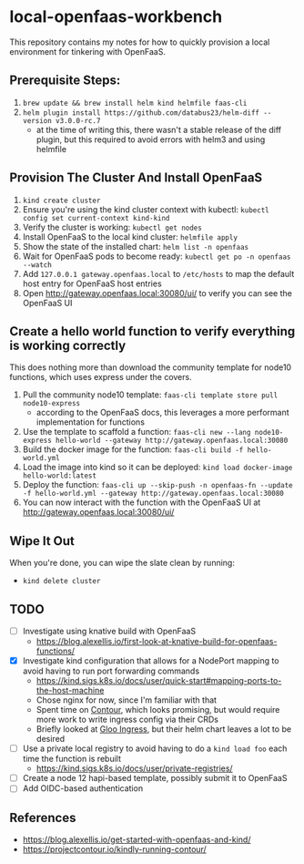 # local-openfaas-workbench

This repository contains my notes for how to quickly provision a local environment for tinkering with OpenFaaS.

## Prerequisite Steps:

1. `brew update && brew install helm kind helmfile faas-cli`
2. `helm plugin install https://github.com/databus23/helm-diff --version v3.0.0-rc.7`
   * at the time of writing this, there wasn't a stable release of the diff plugin, but this required to avoid errors with helm3 and using helmfile

## Provision The Cluster And Install OpenFaaS

1. `kind create cluster`
2. Ensure you're using the kind cluster context with kubectl: `kubectl config set current-context kind-kind`
3. Verify the cluster is working: `kubectl get nodes`
4. Install OpenFaaS to the local kind cluster: `helmfile apply`
5. Show the state of the installed chart: `helm list -n openfaas`
6. Wait for OpenFaaS pods to become ready: `kubectl get po -n openfaas --watch`
7. Add `127.0.0.1 gateway.openfaas.local` to `/etc/hosts` to map the default host entry for OpenFaaS host entries
8. Open http://gateway.openfaas.local:30080/ui/ to verify you can see the OpenFaaS UI

## Create a hello world function to verify everything is working correctly

This does nothing more than download the community template for node10 functions, which uses express under the covers.

1. Pull the community node10 template: `faas-cli template store pull node10-express`
   * according to the OpenFaaS docs, this leverages a more performant implementation for functions
2. Use the template to scaffold a function: `faas-cli new --lang node10-express hello-world --gateway http://gateway.openfaas.local:30080`
3. Build the docker image for the function: `faas-cli build -f hello-world.yml`
4. Load the image into kind so it can be deployed: `kind load docker-image hello-world:latest`
5. Deploy the function: `faas-cli up --skip-push -n openfaas-fn --update -f hello-world.yml --gateway http://gateway.openfaas.local:30080`
6. You can now interact with the function with the OpenFaaS UI at http://gateway.openfaas.local:30080/ui/

## Wipe It Out

When you're done, you can wipe the slate clean by running:

* `kind delete cluster`

## TODO

* [ ] Investigate using knative build with OpenFaaS
  * https://blog.alexellis.io/first-look-at-knative-build-for-openfaas-functions/
* [x] Investigate kind configuration that allows for a NodePort mapping to avoid having to run port forwarding commands
  * https://kind.sigs.k8s.io/docs/user/quick-start#mapping-ports-to-the-host-machine
  * Chose nginx for now, since I'm familiar with that
  * Spent time on [Contour](https://projectcontour.io), which looks promising, but would require more work to write ingress config via their CRDs
  * Briefly looked at [Gloo Ingress](https://docs.solo.io/gloo/latest/installation/ingress/), but their helm chart leaves a lot to be desired
* [ ] Use a private local registry to avoid having to do a `kind load foo` each time the function is rebuilt
  * https://kind.sigs.k8s.io/docs/user/private-registries/
* [ ] Create a node 12 hapi-based template, possibly submit it to OpenFaaS
* [ ] Add OIDC-based authentication

## References

* https://blog.alexellis.io/get-started-with-openfaas-and-kind/
* https://projectcontour.io/kindly-running-contour/